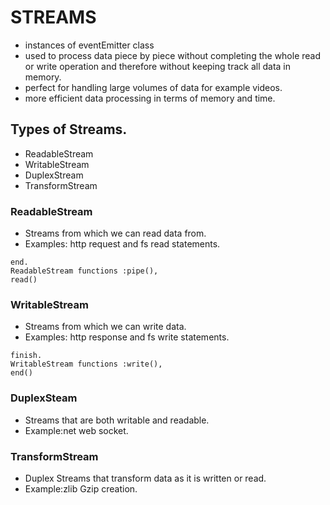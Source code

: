# STREAMS

- instances of eventEmitter class
- used to process data piece by piece without completing the whole read or write operation and therefore without keeping track all data in memory.
- perfect for handling large volumes of data for example videos.
- more efficient data processing in terms of memory and time.

## Types of Streams.

- ReadableStream
- WritableStream
- DuplexStream
- TransformStream

### ReadableStream

- Streams from which we can read data from.
- Examples: http request and fs read statements.

```ReadableStream events : data,
end.
ReadableStream functions :pipe(),
read()
```

### WritableStream

- Streams from which we can write data.
- Examples: http response and fs write statements.

```WritableStream events : drain,
finish.
WritableStream functions :write(),
end()
```

### DuplexSteam

- Streams that are both writable and readable.
- Example:net web socket.

### TransformStream

- Duplex Streams that transform data as it is written or read.
- Example:zlib Gzip creation.
